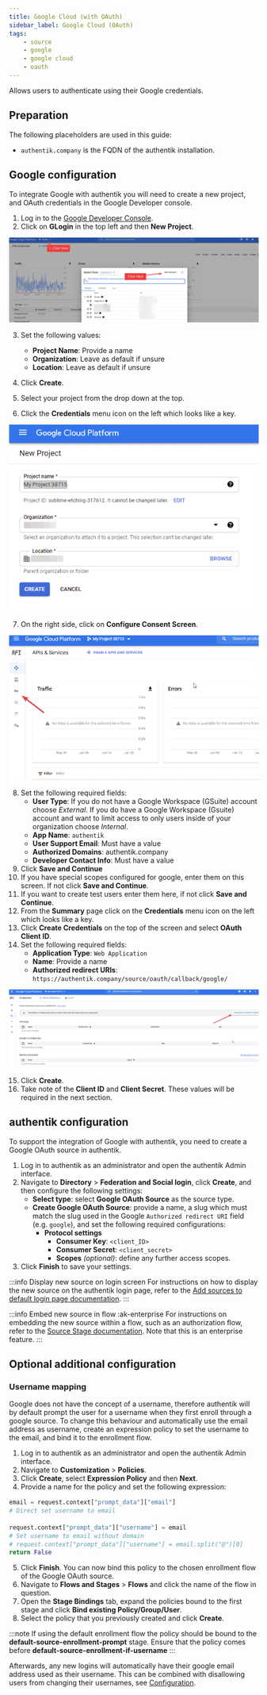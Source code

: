 ```yaml
---
title: Google Cloud (with OAuth)
sidebar_label: Google Cloud (OAuth)
tags:
    - source
    - google
    - google cloud
    - oauth
---
```


Allows users to authenticate using their Google credentials.

## Preparation

The following placeholders are used in this guide:

- `authentik.company` is the FQDN of the authentik installation.

## Google configuration

To integrate Google with authentik you will need to create a new project, and OAuth credentials in the Google Developer console.

1. Log in to the [Google Developer Console](https://console.developers.google.com/).
2. Click on **GLogin** in the top left and then **New Project**.

![](./googledeveloper1.png)

3. Set the following values:
    - **Project Name**: Provide a name
    - **Organization**: Leave as default if unsure
    - **Location**: Leave as default if unsure

4. Click **Create**.
5. Select your project from the drop down at the top.
6. Click the **Credentials** menu icon on the left which looks like a key.

![](./googledeveloper2.png)

7. On the right side, click on **Configure Consent Screen**.

![](./googledeveloper3.png)

8. Set the following required fields:
    - **User Type**: If you do not have a Google Workspace (GSuite) account choose _External_. If you do have a Google Workspace (Gsuite) account and want to limit access to only users inside of your organization choose _Internal_.
    - **App Name**: `authentik`
    - **User Support Email**: Must have a value
    - **Authorized Domains**: authentik.company
    - **Developer Contact Info**: Must have a value
9. Click **Save and Continue**
10. If you have special scopes configured for google, enter them on this screen. If not click **Save and Continue**.
11. If you want to create test users enter them here, if not click **Save and Continue**.
12. From the **Summary** page click on the **Credentials** menu icon on the left which looks like a key.
13. Click **Create Credentials** on the top of the screen and select **OAuth Client ID**.
14. Set the following required fields:
    - **Application Type**: `Web Application`
    - **Name**: Provide a name
    - **Authorized redirect URIs**: `https://authentik.company/source/oauth/callback/google/`

![](./googledeveloper4.png)

15. Click **Create**.
16. Take note of the **Client ID** and **Client Secret**. These values will be required in the next section.

## authentik configuration

To support the integration of Google with authentik, you need to create a Google OAuth source in authentik.

1. Log in to authentik as an administrator and open the authentik Admin interface.
2. Navigate to **Directory** > **Federation and Social login**, click **Create**, and then configure the following settings:
    - **Select type**: select **Google OAuth Source** as the source type.
    - **Create Google OAuth Source**: provide a name, a slug which must match the slug used in the Google `Authorized redirect URI` field (e.g. `google`), and set the following required configurations:
        - **Protocol settings**
            - **Consumer Key**: `<client_ID>`
            - **Consumer Secret**: `<client_secret>`
            - **Scopes** _(optional)_: define any further access scopes.
3. Click **Finish** to save your settings.

:::info Display new source on login screen
For instructions on how to display the new source on the authentik login page, refer to the [Add sources to default login page documentation](../../../index.md#add-sources-to-default-login-page).
:::

:::info Embed new source in flow :ak-enterprise
For instructions on embedding the new source within a flow, such as an authorization flow, refer to the [Source Stage documentation](../../../../../add-secure-apps/flows-stages/stages/source/). Note that this is an enterprise feature.
:::

## Optional additional configuration

### Username mapping

Google does not have the concept of a username, therefore authentik will by default prompt the user for a username when they first enroll through a google source. To change this behaviour and automatically use the email address as username, create an expression policy to set the username to the email, and bind it to the enrollment flow.

1. Log in to authentik as an administrator and open the authentik Admin interface.
2. Navigate to **Customization** > **Policies**.
3. Click **Create**, select **Expression Policy** and then **Next**.
4. Provide a name for the policy and set the following expression:

```python
email = request.context["prompt_data"]["email"]
# Direct set username to email

request.context["prompt_data"]["username"] = email
# Set username to email without domain
# request.context["prompt_data"]["username"] = email.split("@")[0]
return False
```

5. Click **Finish**. You can now bind this policy to the chosen enrollment flow of the Google OAuth source.
6. Navigate to **Flows and Stages** > **Flows** and click the name of the flow in question.
7. Open the **Stage Bindings** tab, expand the policies bound to the first stage and click **Bind existing Policy/Group/User**.
8. Select the policy that you previously created and click **Create**.

:::note
If using the default enrollment flow the policy should be bound to the **default-source-enrollment-prompt** stage. Ensure that the policy comes before **default-source-enrollment-if-username**
:::

Afterwards, any new logins will automatically have their google email address used as their username. This can be combined with disallowing users from changing their usernames, see [Configuration](../../../../../sys-mgmt/settings.md#allow-users-to-change-username).
